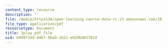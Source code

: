 ```yaml
---
content_type: resource
description: ''
file: /media/https%3A/open-learning-course-data-rc.s3.amazonaws.com/18-03sc-differential-equations-fall-2011/b999f3dd44679ba91b21e929bd83701d_XDhJ8lVGbl8.pdf
file_type: application/pdf
resourcetype: Document
title: 3play pdf file
uid: b999f3dd-4467-9ba9-1b21-e929bd83701d
---
```

